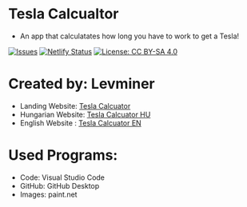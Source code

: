 # Tesla Calcualtor

- An app that calculatates how long you have to work to get a Tesla!

[![Issues](https://img.shields.io/github/issues/Levminer/teslacalculator)](https://github.com/Levminer/teslacalculator/issues)
[![Netlify Status](https://api.netlify.com/api/v1/badges/bf248ca5-373f-49f2-ba0d-3eee8c40ce33/deploy-status)](https://app.netlify.com/sites/teslacalculator/deploys)
[![License: CC BY-SA 4.0](https://img.shields.io/badge/License-CC%20BY--SA%204.0-lightgrey.svg)](https://creativecommons.org/licenses/by-sa/4.0/)

# Created by: Levminer

- Landing Website: [Tesla Calcuator](https://teslacalculator.levminer.me/)
- Hungarian Website: [Tesla Calcuator HU](https://teslacalculator.levminer.me/hu)
- English Website : [Tesla Calcuator EN](https://teslacalculator.levminer.me/en)

# Used Programs:

- Code: Visual Studio Code
- GitHub: GitHub Desktop
- Images: paint.net
